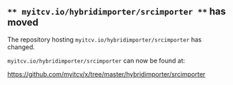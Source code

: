 ## `** myitcv.io/hybridimporter/srcimporter **` has moved

The repository hosting `myitcv.io/hybridimporter/srcimporter` has changed.

`myitcv.io/hybridimporter/srcimporter` can now be found at:

https://github.com/myitcv/x/tree/master/hybridimporter/srcimporter

